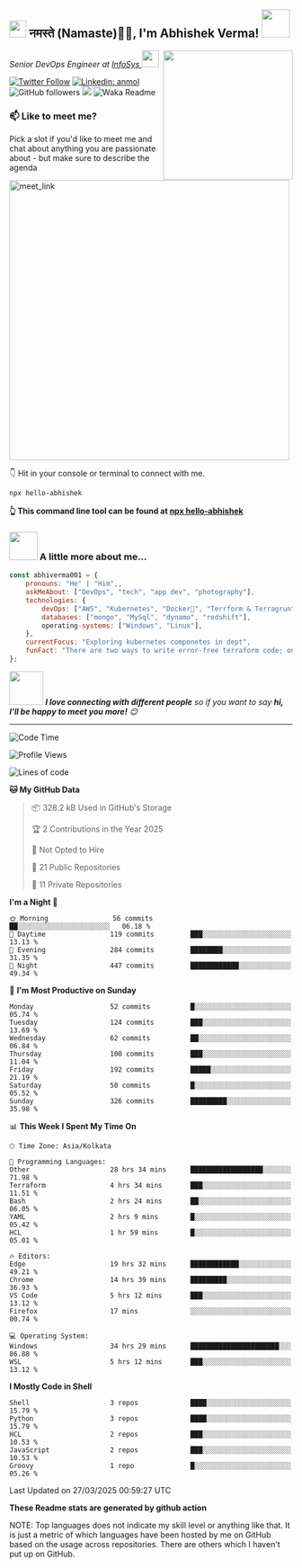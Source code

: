 <h2><img src="https://emojis.slackmojis.com/emojis/images/1531849430/4246/blob-sunglasses.gif?1531849430" width="30"/> नमस्ते (Namaste)🙏🏻, I'm Abhishek Verma! <img src="https://media.giphy.com/media/12oufCB0MyZ1Go/giphy.gif" width="50"></h2>
<img align='right' src="https://media.giphy.com/media/M9gbBd9nbDrOTu1Mqx/giphy.gif" width="230">
<p><em>Senior DevOps Engineer at <a href="https://www.infosys.com/">InfoSys
</a><img src="https://media.giphy.com/media/WUlplcMpOCEmTGBtBW/giphy.gif" width="30"> 
</em></p>

[![Twitter Follow](https://img.shields.io/twitter/follow/misteranmol?label=Follow)](https://twitter.com/intent/follow?screen_name=AbAbhishekverma)
[![Linkedin: anmol](https://img.shields.io/badge/-abhishek-blue?style=flat-square&logo=Linkedin&logoColor=white&link=https://www.linkedin.com/in/abhiverma001/)](https://www.linkedin.com/in/abhiverma001/)
![GitHub followers](https://img.shields.io/github/followers/abhiverma001?label=Follow&style=social)
![](https://visitor-badge.glitch.me/badge?page_id=anmol098.anmol098)
![Waka Readme](https://wakatime.com/badge/user/d23527f0-66b1-4a3f-9db5-c346e05aefa5.svg)

### 📫 Like to meet me?

Pick a slot if you'd like to meet me and chat about anything you are passionate about - but make sure to describe the agenda

<a href="https://calendly.com/ab-abhishekverma096/30min" target="_blank"><img width="498" alt="meet_link" src="https://user-images.githubusercontent.com/15426564/144297439-f530f383-e73e-41e0-9914-a9b7d3f432e5.png"></a>

👇 Hit in your console or terminal to connect with me.

```bash
npx hello-abhishek
```
**👆 This command line tool can be found at [npx hello-abhishek](https://github.com/abhiverma001/introduction-npm-package)**

### <img src="https://media.giphy.com/media/VgCDAzcKvsR6OM0uWg/giphy.gif" width="50"> A little more about me...  

```javascript
const abhiverma001 = {
    pronouns: "He" | "Him",,
    askMeAbout: ["DevOps", "tech", "app dev", "photography"],
    technologies: {
        devOps: ["AWS", "Kubernetes", "Docker🐳", "Terrform & Terragrunt", "Bash-Scripting", "CI-CD", "GitHub-Action", "Jenkins", "Spinnaker", "Datadog/New-Relic", "CloudFlare/Route53", "Nginx"],
        databases: ["mongo", "MySql", "dynamo", "redshift"],
        operating-systems: ["Windows", "Linux"],
    },
    currentFocus: "Exploring kubernetes componetes in dept",
    funFact: "There are two ways to write error-free terraform code; only the third one works"
};
```

<img src="https://media.giphy.com/media/LnQjpWaON8nhr21vNW/giphy.gif" width="60"> <em><b>I love connecting with different people</b> so if you want to say <b>hi, I'll be happy to meet you more!</b> 😊</em>

---
<!--START_SECTION:waka-->
![Code Time](http://img.shields.io/badge/Code%20Time-972%20hrs%2030%20mins-blue)

![Profile Views](http://img.shields.io/badge/Profile%20Views-0-blue)

![Lines of code](https://img.shields.io/badge/From%20Hello%20World%20I%27ve%20Written-130.2%20thousand%20lines%20of%20code-blue)

**🐱 My GitHub Data** 

> 📦 328.2 kB Used in GitHub's Storage 
 > 
> 🏆 2 Contributions in the Year 2025
 > 
> 🚫 Not Opted to Hire
 > 
> 📜 21 Public Repositories 
 > 
> 🔑 11 Private Repositories 
 > 
**I'm a Night 🦉** 

```text
🌞 Morning                56 commits          ██░░░░░░░░░░░░░░░░░░░░░░░   06.18 % 
🌆 Daytime                119 commits         ███░░░░░░░░░░░░░░░░░░░░░░   13.13 % 
🌃 Evening                284 commits         ████████░░░░░░░░░░░░░░░░░   31.35 % 
🌙 Night                  447 commits         ████████████░░░░░░░░░░░░░   49.34 % 
```
📅 **I'm Most Productive on Sunday** 

```text
Monday                   52 commits          █░░░░░░░░░░░░░░░░░░░░░░░░   05.74 % 
Tuesday                  124 commits         ███░░░░░░░░░░░░░░░░░░░░░░   13.69 % 
Wednesday                62 commits          ██░░░░░░░░░░░░░░░░░░░░░░░   06.84 % 
Thursday                 100 commits         ███░░░░░░░░░░░░░░░░░░░░░░   11.04 % 
Friday                   192 commits         █████░░░░░░░░░░░░░░░░░░░░   21.19 % 
Saturday                 50 commits          █░░░░░░░░░░░░░░░░░░░░░░░░   05.52 % 
Sunday                   326 commits         █████████░░░░░░░░░░░░░░░░   35.98 % 
```


📊 **This Week I Spent My Time On** 

```text
🕑︎ Time Zone: Asia/Kolkata

💬 Programming Languages: 
Other                    28 hrs 34 mins      ██████████████████░░░░░░░   71.98 % 
Terraform                4 hrs 34 mins       ███░░░░░░░░░░░░░░░░░░░░░░   11.51 % 
Bash                     2 hrs 24 mins       ██░░░░░░░░░░░░░░░░░░░░░░░   06.05 % 
YAML                     2 hrs 9 mins        █░░░░░░░░░░░░░░░░░░░░░░░░   05.42 % 
HCL                      1 hr 59 mins        █░░░░░░░░░░░░░░░░░░░░░░░░   05.01 % 

🔥 Editors: 
Edge                     19 hrs 32 mins      ████████████░░░░░░░░░░░░░   49.21 % 
Chrome                   14 hrs 39 mins      █████████░░░░░░░░░░░░░░░░   36.93 % 
VS Code                  5 hrs 12 mins       ███░░░░░░░░░░░░░░░░░░░░░░   13.12 % 
Firefox                  17 mins             ░░░░░░░░░░░░░░░░░░░░░░░░░   00.74 % 

💻 Operating System: 
Windows                  34 hrs 29 mins      ██████████████████████░░░   86.88 % 
WSL                      5 hrs 12 mins       ███░░░░░░░░░░░░░░░░░░░░░░   13.12 % 
```

**I Mostly Code in Shell** 

```text
Shell                    3 repos             ████░░░░░░░░░░░░░░░░░░░░░   15.79 % 
Python                   3 repos             ████░░░░░░░░░░░░░░░░░░░░░   15.79 % 
HCL                      2 repos             ███░░░░░░░░░░░░░░░░░░░░░░   10.53 % 
JavaScript               2 repos             ███░░░░░░░░░░░░░░░░░░░░░░   10.53 % 
Groovy                   1 repo              █░░░░░░░░░░░░░░░░░░░░░░░░   05.26 % 
```




 Last Updated on 27/03/2025 00:59:27 UTC
<!--END_SECTION:waka-->

**These Readme stats are generated by github action**

NOTE: Top languages does not indicate my skill level or anything like that. It is just a metric of which languages have been hosted by me on GitHub based on the usage across repositories. There are others which I haven't put up on GitHub.
